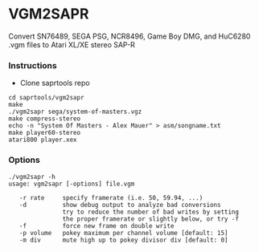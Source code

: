 # VGM2SAPR

Convert SN76489, SEGA PSG, NCR8496, Game Boy DMG, and HuC6280 .vgm files to Atari XL/XE stereo SAP-R

### Instructions

* Clone saprtools repo

```
cd saprtools/vgm2sapr
make
./vgm2sapr sega/system-of-masters.vgz
make compress-stereo
echo -n "System Of Masters - Alex Mauer" > asm/songname.txt
make player60-stereo
atari800 player.xex
```

### Options

```
./vgm2sapr -h
usage: vgm2sapr [-options] file.vgm

   -r rate     specify framerate (i.e. 50, 59.94, ...)
   -d          show debug output to analyze bad conversions
               try to reduce the number of bad writes by setting
               the proper framerate or slightly below, or try -f
   -f          force new frame on double write
   -p volume   pokey maximum per channel volume [default: 15]
   -m div      mute high up to pokey divisor div [default: 0]
```
